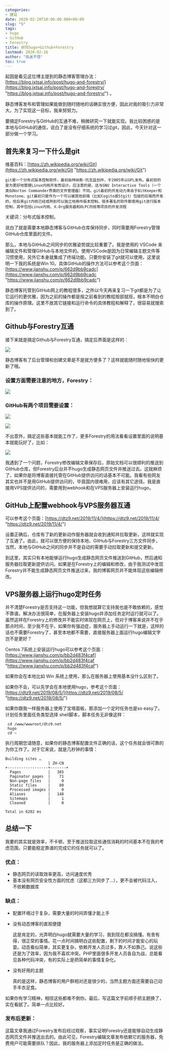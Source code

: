 ```yaml
---
categories:
- 建站
date: 2020-02-20T10:06:00.000+00:00
slug: "5"
tags:
- hugo
- GitHub
- Forestry
title: 研究hugo+Github+Forestry
lastmod: 2020-02-26
author: "执迷不悟"
toc: true
---
```

起因是看见这位博主提到的静态博客管理办法： [https://blog.jxtsai.info/post/hugo-and-forestry/](https://blog.jxtsai.info/post/hugo-and-forestry/ "https://blog.jxtsai.info/post/hugo-and-forestry/") 。

静态博客发布和管理如果能做到随时随地的话确实很方便，因此对我的吸引力非常大。为了实现这一目标，我来努努力。

要搞定Forestry与GitHub的互通不难，稍微研究一下就能实现。我比较困惑的是本地与GitHub的通信，说白了是没有仔细系统的学习过git，因此，今天针对这一部分做一个学习。

## 首先来复习一下什么是git

维基百科：[https://zh.wikipedia.org/wiki/Git](https://zh.wikipedia.org/wiki/Git "https://zh.wikipedia.org/wiki/Git")

`git是一个分布式版本控制软件，最初由林纳斯·托瓦兹创作，于2005年以GPL发布。最初目的是为更好地管理Linux内核开发而设计。应注意的是，这与GNU Interactive Tools（一个类似Norton Commander界面的文件管理器）不同。git最初的开发动力来自于BitKeeper和Monotone。git最初只是作为一个可以被其他前端（比如Cogito或Stgit）包装的后端而开发的，但后来git内核已经成熟到可以独立地用作版本控制。很多著名的软件都使用git进行版本控制，其中包括Linux内核、X.Org服务器和OLPC内核等项目的开发流程`

关键词：分布式版本控制。

说白了就是需要本地静态博客与GitHub仓库保持同步，同时需要用Forestry管理GitHub仓库里面的文件。

那么，本地与GitHub之间同步的优雅姿势就比较重要了。我是使用的 VSCode 来编辑文件和管理GitHub与本地文件的。使用VSCode是因为日常编辑主题文件等习惯使用，另外它本身就集成了终端功能。只要你安装了git就可以使用，这里说明一下我的系统是Win 10。具体GitHub的操作方法可以参考这个页面：[https://www.jianshu.com/p/662d9bb9cadc](https://www.jianshu.com/p/662d9bb9cadc "https://www.jianshu.com/p/662d9bb9cadc")

静态博客托管到GitHub网上的教程很多，之所以今天再来复习一下git都是为了让它运行的更优雅，因为之前的操作都是按之前看到的教程按部就班，根本不明白仓库的操作原理。这里不放其它链接和运行命令的具体教程和解释了，很容易就搜索到了。

## Github与Forestry互通

接下来就是搞定Github与Forestry互通，搞定后界面是这样的：

![](https://img.1078503.org/imgs/2020/02/add46b1cf550d00b.png)

静态博客有了后台管理和创建文章是不是就方便多了？这样就能随时随地愉快的更新了哦。

### 设置方面需要注意的地方，Forestry：

![](https://img.1078503.org/imgs/2020/02/7ef1e0745e0201b6.png)

### GitHub有两个项目需要设置：

![](https://img.1078503.org/imgs/2020/02/dc27096cdae985cc.png)

![](https://img.1078503.org/imgs/2020/02/48d2977d90377f09.png)

不出意外，搞定这些基本就能工作了，更多Forestry的用法看看设置里面的说明基本就能玩好了，比如：

![](https://img.1078503.org/imgs/2020/02/4bd94957d63751e9.png)

我遇到了一个问题，Forestry修改编辑文章保存后，原始文档可以很顺利的推送到GitHub仓库，但Forestry后台并不hugo生成静态网页文件并推送过去。这就麻烦了，如果你是将博客直接托管在GitHub提供访问的话基本不可能。我看有些网友其实也并不是用GitHub提供访问的，毕竟国内很难用，应该有其它途径。我是直接用VPS提供访问的，需要用到webhook和在VPS服务器上安装运行hugo。

## GitHub上配置webhook与VPS服务器互通

可以参考这个页面：[https://dtz9.net/2019/11/4/](https://dtz9.net/2019/11/4/ "https://dtz9.net/2019/11/4/")

设置正确后，仓库有了新的更新动作服务器就会收到通知并拉取更新，这样就实现了互通了。由此，就可以很方便的保持本地、GitHub与Forestry三方文件同步，当然，本地与GitHub之间的同步并不是自动的需要手动拉取更新和提交更新。

到这里，其实只有本地能够运行hugo生成静态网页文件推送到GitHub，然后通知服务器拉取更新提供访问。如果是在Forestry上的编辑和修改，由于我测试中发现Forestry并不能生成静态网页文件推送过来，我的博客网页并不能体现这些编辑修改。

## VPS服务器上运行hugo定时任务

并不清楚Forestry是否支持这一功能，但我想就算它支持我也是不敢依赖的，感觉不靠谱。解决办法很简单，在服务器上安装hugo并添加任务定时运行就可以了。虽然这样在Forestry上的修改并不能实时体现在网页上，但对于博客来说并不在乎那点时间，至少我不在乎。如果你有强迫症，服务器上手动运行一下就是，这样的话也不需要Forestry了，甚至本地都不需要，直接服务器上面运行hugo编辑文字岂不是更好？

Centos 7系统上安装运行hugo可以参考这个页面：[https://www.jianshu.com/p/bb2d483f4caf](https://www.jianshu.com/p/bb2d483f4caf "https://www.jianshu.com/p/bb2d483f4caf")

如果你会在本地比如 Win 系统上使用，那么在服务器上使用基本没什么区别了。

如果你不会，可以先学会在本地使用hugo，参考这个页面：[https://dtz9.net/2019/08/5/](https://dtz9.net/2019/08/5/ "https://dtz9.net/2019/08/5/")

如果你跟我一样服务器上使用了宝塔面板，那添加一个定时任务也是so easy了。计划任务里面任务类型选择 shell脚本，脚本任务无非像这样：

     cd /www/wwwroot/dtz9.net 
     hugo 
     cd ~

执行周期您请随意，如果你的静态博客配置文件正确的话，这个任务就会很可靠的为你工作了。对于它来说，就是几秒钟的事情：

```shell
Building sites … 
                   | ZH-CN  
+------------------+-------+
  Pages            |   385
  Paginator pages  |    71  
  Non-page files   |     0
  Static files     |    80
  Processed images |     0
  Aliases          |   148
  Sitemaps         |     1
  Cleaned          |     0

Total in 6202 ms
```

## 总结一下

我要的其实就是效率，不卡顿，至于推送拉取这些通信消耗的时间基本不在我的考虑范围，只要能稳定靠谱的完成它的任务就可以了。

### 优点：

* 静态网页的读取效率更高，访问速度优秀
* 基本没有网页安全性方面的忧虑（这都三方同步了...），更不会被代码注入，不依赖数据库

### 缺点：

* 配置环境过于复杂，需要大量的时间弄懂才能上手
* 没有动态博客的直观便捷

  这是肯定的，光弄明白hugo就需要大量的学习，我到现在都没搞懂。有舍有得，很正常的事情。花一点时间搞明白这些配置，剩下的时间才能安心的玩耍。动态看似简单，其实更复杂，依赖开发人员过多，靠人不如靠己。说这些还是为了效率，因为我不喜欢冲突。PHP里面很多开发人员各自为战，总能看见各种代码冲突，有的实际上是把简单的事情复杂化。
* 没有好用的主题

  真的是这样，静态博客的用户群相对还是很少的，当然主题方面还需要自己动手丰衣足食。

如果你有学习精神，相信这些都难不倒你。最后，写这篇文字前顺手把主题换了，实在看腻了。简单一点比较好。

### 发布后更新：

这篇文章我通过Forestry发布后经过观察，事实证明Forestry还是能够自动生成静态网页文件并推送出去的。由此可见，Forestry编辑文章发布依赖它的服务器，免费用户可能需要排队？因此，我的服务器上添加定时任务是正确的做法。